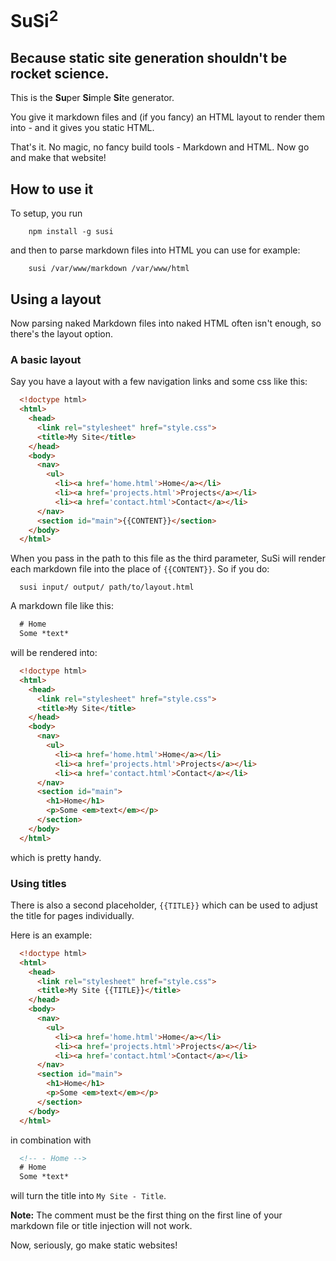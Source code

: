 # SuSi<sup>2</sup>
## Because static site generation shouldn't be rocket science.


This is the **Su**&#8203;per **Si**&#8203;mple **Si**&#8203;te generator.

You give it markdown files and (if you fancy) an HTML layout to render them into - and it gives you static HTML.

That's it.
No magic, no fancy build tools - Markdown and HTML. Now go and make that website!

## How to use it

To setup, you run

```shell
    npm install -g susi
```

and then to parse markdown files into HTML you can use for example:

```shell
    susi /var/www/markdown /var/www/html
```

## Using a layout

Now parsing naked Markdown files into naked HTML often isn't enough, so there's the layout option.

### A basic layout
Say you have a layout with a few navigation links and some css like this:

```html
  <!doctype html>
  <html>
    <head>
      <link rel="stylesheet" href="style.css">
      <title>My Site</title>
    </head>
    <body>
      <nav>
        <ul>
          <li><a href='home.html'>Home</a></li>
          <li><a href='projects.html'>Projects</a></li>
          <li><a href='contact.html'>Contact</a></li>
      </nav>
      <section id="main">{{CONTENT}}</section>
    </body>
  </html>
```

When you pass in the path to this file as the third parameter, SuSi will render each markdown file into the place of ``{{CONTENT}}``.
So if you do:

```shell
  susi input/ output/ path/to/layout.html
```

A markdown file like this:

```markdown
  # Home
  Some *text*
```

will be rendered into:

```html
  <!doctype html>
  <html>
    <head>
      <link rel="stylesheet" href="style.css">
      <title>My Site</title>
    </head>
    <body>
      <nav>
        <ul>
          <li><a href='home.html'>Home</a></li>
          <li><a href='projects.html'>Projects</a></li>
          <li><a href='contact.html'>Contact</a></li>
      </nav>
      <section id="main">
        <h1>Home</h1>
        <p>Some <em>text</em></p>
      </section>
    </body>
  </html>
```

which is pretty handy.

### Using titles
There is also a second placeholder, ``{{TITLE}}`` which can be used to adjust the title for pages individually.

Here is an example:

```html
  <!doctype html>
  <html>
    <head>
      <link rel="stylesheet" href="style.css">
      <title>My Site {{TITLE}}</title>
    </head>
    <body>
      <nav>
        <ul>
          <li><a href='home.html'>Home</a></li>
          <li><a href='projects.html'>Projects</a></li>
          <li><a href='contact.html'>Contact</a></li>
      </nav>
      <section id="main">
        <h1>Home</h1>
        <p>Some <em>text</em></p>
      </section>
    </body>
  </html>
```
in combination with

```markdown
  <!-- - Home -->
  # Home
  Some *text*
```

will turn the title into ``My Site - Title``.

**Note:** The comment must be the first thing on the first line of your markdown file or title injection will not work.

Now, seriously, go make static websites!
